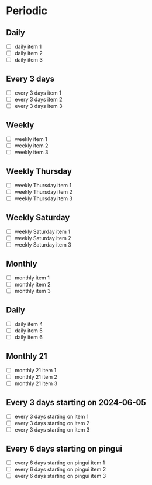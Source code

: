 # Periodic

## Daily
- [ ] daily item 1
- [ ] daily item 2
- [ ] daily item 3

## Every 3 days
- [ ] every 3 days item 1
- [ ] every 3 days item 2
- [ ] every 3 days item 3

## Weekly
- [ ] weekly item 1
- [ ] weekly item 2
- [ ] weekly item 3

## Weekly Thursday
- [ ] weekly Thursday item 1
- [ ] weekly Thursday item 2
- [ ] weekly Thursday item 3

## Weekly Saturday
- [ ] weekly Saturday item 1
- [ ] weekly Saturday item 2
- [ ] weekly Saturday item 3

## Monthly
- [ ] monthly item 1
- [ ] monthly item 2
- [ ] monthly item 3

## Daily
- [ ] daily item 4
- [ ] daily item 5
- [ ] daily item 6

## Monthly 21
- [ ] monthly 21 item 1
- [ ] monthly 21 item 2
- [ ] monthly 21 item 3

## Every 3 days starting on 2024-06-05
- [ ] every 3 days starting on item 1
- [ ] every 3 days starting on item 2
- [ ] every 3 days starting on item 3

## Every 6 days starting on pingui
- [ ] every 6 days starting on pingui item 1
- [ ] every 6 days starting on pingui item 2
- [ ] every 6 days starting on pingui item 3
